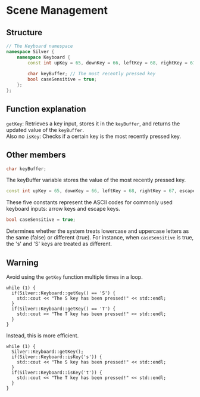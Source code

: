 # Scene Management
## Structure
```cpp
// The Keyboard namespace
namespace Silver {
    namespace Keyboard {
        const int upKey = 65, downKey = 66, leftKey = 68, rightKey = 67, escapeKey = 27; // ASCII codes keys that are frequently used
	
        char keyBuffer; // The most recently pressed key
        bool caseSensitive = true;
    }; 
}; 
```

## Function explanation
`getKey`: Retrieves a key input, stores it in the `keyBuffer`, and returns the updated value of the `keyBuffer`. <br>
Also no
`isKey`: Checks if a certain key is the most recently pressed key. <br>

## Other members
```cpp
char keyBuffer;
```
The keyBuffer variable stores the value of the most recently pressed key.

```cpp
const int upKey = 65, downKey = 66, leftKey = 68, rightKey = 67, escapeKey = 27;
```
These five constants represent the ASCII codes for commonly used keyboard inputs: arrow keys and escape keys.

```cpp
bool caseSensitive = true;
```
Determines whether the system treats lowercase and uppercase letters as the same (false) or different (true). For instance, when `caseSensitive` is true, the 's' and 'S' keys are treated as different.


## Warning
Avoid using the `getKey` function multiple times in a loop.
```
while (1) {
  if(Silver::Keyboard::getKey() == 'S') {
    std::cout << "The S key has been pressed!" << std::endl;
  }
  if(Silver::Keyboard::getKey() == 'T') {
    std::cout << "The T key has been pressed!" << std::endl;
  }
}
```
Instead, this is more efficient.
```
while (1) {
  Silver::Keyboard::getKey();
  if(Silver::Keyboard::isKey('s')) {
    std::cout << "The S key has been pressed!" << std::endl;
  }
  if(Silver::Keyboard::isKey('t')) {
    std::cout << "The T key has been pressed!" << std::endl;
  }
}
```
